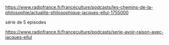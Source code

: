 https://www.radiofrance.fr/franceculture/podcasts/les-chemins-de-la-philosophie/actualite-philosophique-jacques-ellul-1755000

série de 5 episodes

https://www.radiofrance.fr/franceculture/podcasts/serie-avoir-raison-avec-jacques-ellul
